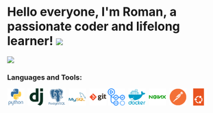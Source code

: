 # Hello everyone, I'm Roman, a passionate coder and lifelong learner! <img src="https://media.giphy.com/media/hvRJCLFzcasrR4ia7z/giphy.gif" width="50px">

<div style="display: flex; flex-wrap: wrap;">
<img src="https://media.giphy.com/media/v1.Y2lkPTc5MGI3NjExdmtzd2M1Y2hrcG84a2NuYXA1YzFhdnExYzlhNG96dTN5Y3R2dWxmaSZlcD12MV9pbnRlcm5hbF9naWZfYnlfaWQmY3Q9Zw/KAq5w47R9rmTuvWOWa/giphy.gif" width="100px">
</div>

### Languages and Tools:
<div>
  <img src="https://github.com/devicons/devicon/blob/master/icons/python/python-original-wordmark.svg" title="Python" alt="Python" width="40" height="40"/>&nbsp;
  <img src="https://github.com/devicons/devicon/blob/master/icons/django/django-plain.svg" title="Django" alt="Django" width="40" height="40"/>&nbsp;
  <img src="https://github.com/devicons/devicon/blob/master/icons/postgresql/postgresql-plain-wordmark.svg" title="PostgreSQL" alt="PostgreSQL" width="40" height="40"/>&nbsp;
  <img src="https://github.com/devicons/devicon/blob/master/icons/mysql/mysql-original-wordmark.svg" title="MySQL"  alt="MySQL" width="40" height="40"/>&nbsp;
  <img src="https://github.com/devicons/devicon/blob/master/icons/git/git-original-wordmark.svg" title="Git" **alt="Git" width="40" height="40"/>
  <img src="https://github.com/devicons/devicon/blob/master/icons/githubactions/githubactions-original.svg" title="Github Actions"  alt="Github Actions" width="40" height="40"/>&nbsp;
  <img src="https://github.com/devicons/devicon/blob/master/icons/docker/docker-plain-wordmark.svg" title="Docker" alt="Docker" width="40" height="40"/>&nbsp;
  <img src="https://github.com/devicons/devicon/blob/master/icons/nginx/nginx-original.svg" title="Nginx" alt="Nginx" width="40" height="40"/>&nbsp;
  <img src="https://github.com/devicons/devicon/blob/master/icons/postman/postman-original.svg" title="Postman" alt="Postman " width="40" height="40"/>&nbsp;
  <img src="https://github.com/devicons/devicon/blob/master/icons/ubuntu/ubuntu-original.svg" title="Ubuntu" alt="Ubuntu" width="40" height="40"/>&nbsp;
</div>
<!---
Romaizega/Romaizega is a ✨ special ✨ repository because its `README.md` (this file) appears on your GitHub profile.
You can click the Preview link to take a look at your changes.
--->
